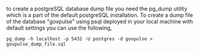 to create a postgreSQL database dump file you need the pg_dump utility which is a part of the default postgreSQL installation. To create a dump file of the database "govpulse" using psql deployed in your local machine with default settings you can use the following,

```
pg_dump -h localhost -p 5432 -U postgres -d govpulse > govpulse_dump_file.sql
```
